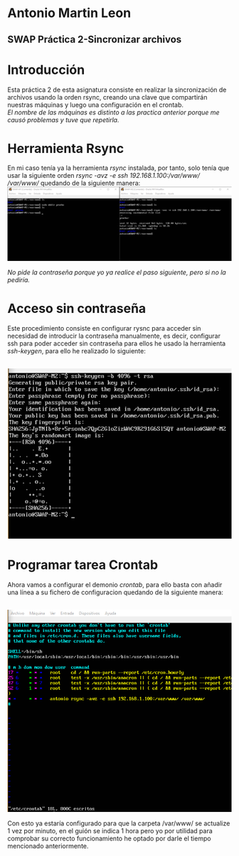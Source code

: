 #         Antonio Martin Leon
##        SWAP Práctica 2-Sincronizar archivos

# Introducción
Esta práctica 2 de esta asignatura consiste en realizar la sincronización de archivos usando la orden rsync, creando una clave que compartirán nuestras máquinas y luego una configuración en el crontab.  
*El nombre de las máquinas es distinto a las practica anterior porque me causó problemas y tuve que repetirla.*


# Herramienta Rsync
En mi caso tenía ya la herramienta *rsync* instalada, por tanto, solo tenía que usar la siguiente orden *rsync -avz -e ssh 192.168.1.100:/var/www/ /var/www/* quedando de la siguiente manera:
![imagen](https://github.com/antonioml97/SWAP/blob/master/practica2/Imagenes/rsync.png)

*No pide la contraseña porque yo ya realice el paso siguiente, pero si no la pediría.*

# Acceso sin contraseña
Este procedimiento consiste en configurar rysnc para acceder sin necesidad de introducir la contraseña manualmente, es decir, configurar ssh para poder acceder sin contraseña para ellos he usado la herramienta *ssh-keygen*, para ello he realizado lo siguiente:


&nbsp;
![imagen](https://github.com/antonioml97/SWAP/blob/master/practica2/Imagenes/Crear_clave.png)

# Programar tarea Crontab
Ahora vamos a configurar el demonio *crontab*, para ello basta con añadir una línea a su fichero de configuracion quedando de la siguiente manera:


&nbsp;
![imagen](https://github.com/antonioml97/SWAP/blob/master/practica2/Imagenes/Editar_CronTab.png)

Con esto ya estaría configurado para que la carpeta /var/www/ se actualize 1 vez por minuto, en el guión se indica 1 hora pero yo por utilidad para comprobar su correcto funcionamiento he optado por darle el tiempo mencionado anteriormente.

